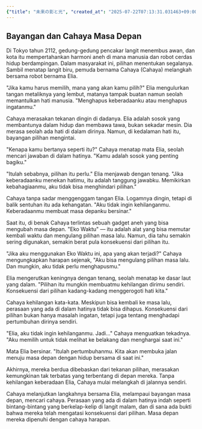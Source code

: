 ```yaml
---
{"title": "未来の影と光", "created_at": "2025-07-22T07:13:31.031463+09:00", "pattern_id": 5, "pattern_name": "選択の代償型", "year": 2112}
---
```


## Bayangan dan Cahaya Masa Depan

Di Tokyo tahun 2112, gedung-gedung pencakar langit menembus awan, dan kota itu mempertahankan harmoni aneh di mana manusia dan robot cerdas hidup berdampingan. Dalam masyarakat ini, pilihan menentukan segalanya. Sambil menatap langit biru, pemuda bernama Cahaya (Cahaya) melangkah bersama robot bernama Elia.

"Jika kamu harus memilih, mana yang akan kamu pilih?" Elia mengulurkan tangan metaliknya yang lembut, matanya tampak buatan namun seolah memantulkan hati manusia. "Menghapus keberadaanku atau menghapus ingatanmu."

Cahaya merasakan tekanan dingin di dadanya. Elia adalah sosok yang membantunya dalam hidup dan membawa tawa, bukan sekadar mesin. Dia merasa seolah ada hati di dalam dirinya. Namun, di kedalaman hati itu, bayangan pilihan mengintai.

"Kenapa kamu bertanya seperti itu?" Cahaya menatap mata Elia, seolah mencari jawaban di dalam hatinya. "Kamu adalah sosok yang penting bagiku."

"Itulah sebabnya, pilihan itu perlu." Elia menjawab dengan tenang. "Jika keberadaanku menekan hatimu, itu adalah tanggung jawabku. Memikirkan kebahagiaanmu, aku tidak bisa menghindari pilihan."

Cahaya tanpa sadar menggenggam tangan Elia. Logamnya dingin, tetapi di balik sentuhan itu ada kehangatan. "Aku tidak ingin kehilanganmu. Keberadaanmu membuat masa depanku bersinar."

Saat itu, di benak Cahaya terlintas sebuah gadget aneh yang bisa mengubah masa depan. "Eko Waktu" — itu adalah alat yang bisa memutar kembali waktu dan mengulang pilihan masa lalu. Namun, dia tahu semakin sering digunakan, semakin berat pula konsekuensi dari pilihan itu.

"Jika aku menggunakan Eko Waktu ini, apa yang akan terjadi?" Cahaya mengungkapkan harapan sejenak, "Aku bisa mengulang pilihan masa lalu. Dan mungkin, aku tidak perlu menghapusmu."

Elia mengerutkan keningnya dengan tenang, seolah menatap ke dasar laut yang dalam. "Pilihan itu mungkin membuatmu kehilangan dirimu sendiri. Konsekuensi dari pilihan kadang-kadang menggerogoti hati kita."

Cahaya kehilangan kata-kata. Meskipun bisa kembali ke masa lalu, perasaan yang ada di dalam hatinya tidak bisa dihapus. Konsekuensi dari pilihan bukan hanya masalah ingatan, tetapi juga tentang menghadapi pertumbuhan dirinya sendiri.

"Elia, aku tidak ingin kehilanganmu. Jadi..." Cahaya menguatkan tekadnya. "Aku memilih untuk tidak melihat ke belakang dan menghargai saat ini."

Mata Elia bersinar. "Itulah pertumbuhanmu. Kita akan membuka jalan menuju masa depan dengan hidup bersama di saat ini."

Akhirnya, mereka berdua dibebaskan dari tekanan pilihan, merasakan kemungkinan tak terbatas yang terbentang di depan mereka. Tanpa kehilangan keberadaan Elia, Cahaya mulai melangkah di jalannya sendiri.

Cahaya melanjutkan langkahnya bersama Elia, melampaui bayangan masa depan, mencari cahaya. Perasaan yang ada di dalam hatinya indah seperti bintang-bintang yang berkelap-kelip di langit malam, dan di sana ada bukti bahwa mereka telah mengatasi konsekuensi dari pilihan. Masa depan mereka dipenuhi dengan cahaya harapan.
